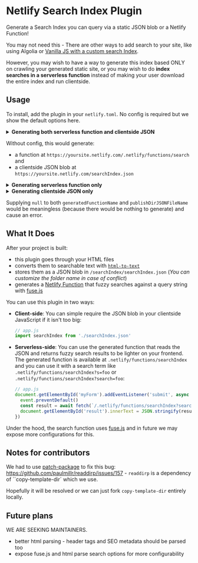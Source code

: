 # Netlify Search Index Plugin

Generate a Search Index you can query via a static JSON blob or a Netlify Function!

You may not need this - There are other ways to add search to your site, like using Algolia or [Vanilla JS with a custom search Index](https://www.hawksworx.com/blog/adding-search-to-a-jamstack-site/).

However, you may wish to have a way to generate this index based ONLY on crawling your generated static site, or you may wish to do **index searches in a serverless function** instead of making your user download the entire index and run clientside.

## Usage

To install, add the plugin in your `netlify.toml`. No config is required but we show the default options here.

<details>
<summary><b>Generating both serverless function and clientside JSON</b></summary>

```toml
[[build]]
  functions = functions # must specify a functions folder for this to work
[[plugins]]
  package = netlify-plugin-search-index
    # all inputs is optional, we just show you the defaults below
    # [plugins.inputs]
      # generatedFunctionName = search # change the name of generated folder in case of conflicts, use `null` to turn off
      # publishDirJSONFileName = searchIndex # also use null to turn off

      # # optional configs from html-to-text - for explanation see https://www.npmjs.com/package/html-to-text#user-content-options
      # tables = []
      # wordwrap = null
      # linkHrefBaseUrl = http://asdf.com 
      # hideLinkHrefIfSameAsText = false 
      # noLinkBrackets = false
      # ignoreHref = false
      # ignoreImage = false
      # preserveNewlines = false
      # decodeOptions = ??
      # uppercaseHeadings = false
      # singleNewLineParagraphs = false
      # baseElement = body # useful to try article or main
      # returnDomByDefault = false
      # longWordSplit = null
      # format = # choose from text, image, lineBreak, paragraph, anchor, heading, table, orderedList, unorderedList, listItem, horizontalLine
      # unorderedListItemPrefix = ' * '

      # # plugin debugging only
      # debugMode = false # (for development) turn true for extra diagnostic logging
```

</details>

Without config, this would generate:

- a function at `https://yoursite.netlify.com/.netlify/functions/search` and
- a clientside JSON blob at `https://yoursite.netlify.com/searchIndex.json`

<details>
<summary><b>Generating serverless function only</b></summary>
  
To use this plugin only for the generated serveless function, supply `null` to the `publishDirJSONFileName`:

```toml
[[plugins]]
  package = netlify-plugin-search-index
    [plugins.inputs]
      generatedFunctionName = mySearchFunction
      publishDirJSONFileName = null
```

This would generate a Netlify function at `https://yoursite.netlify.com/.netlify/functions/mySearchFunction` which you can query with `https://yoursite.netlify.com/.netlify/functions/mySearchFunction?search=foo`.

</details>

<details>

<summary><b>Generating clientside JSON only</b></summary>

To use this plugin only for the clientside JSON file, supply `null` to the `generatedFunctionName`:

```yml
[[plugins]]
  package = netlify-plugin-search-index
    [plugins.inputs] = 
      generatedFunctionName = null
      publishDirJSONFileName = mySearchIndex # you can use / to nest in a directory
```

This would generate a clientside JSON at `https://yoursite.netlify.com/mySearchIndex.json`.

</details>

Supplying `null` to both `generatedFunctionName` and `publishDirJSONFileName` would be meaningless (because there would be nothing to generate) and cause an error.

## What It Does

After your project is built:

- this plugin goes through your HTML files
- converts them to searchable text with [`html-to-text`](http://npm.im/html-to-text)
- stores them as a JSON blob in `/searchIndex/searchIndex.json` (*You can customize the folder name in case of conflict*)
- generates a [Netlify Function](https://docs.netlify.com/functions/overview/?utm_source=twitter&utm_medium=laddersblog-swyx&utm_campaign=devex) that fuzzy searches against a query string with [fuse.js](https://fusejs.io/)

You can use this plugin in two ways:

- **Client-side**: You can simple require the JSON blob in your clientside JavaScript if it isn't too big:
    ```js
    // app.js
    import searchIndex from './searchIndex.json'
    ```
- **Serverless-side**: You can use the generated function that reads the JSON and returns fuzzy search results to be lighter on your frontend. The generated function is available at `.netlify/functions/searchIndex` and you can use it with a search term like `.netlify/functions/searchIndex?s=foo` or `.netlify/functions/searchIndex?search=foo`:
    ```js
    // app.js
    document.getElementById('myForm').addEventListener('submit', async event => {
      event.preventDefault()
      const result = await fetch(`/.netlify/functions/searchIndex?search=${event.target.searchText.value}`).then(x => x.json())
      document.getElementById('result').innerText = JSON.stringify(result, null, 2)
    })
    ```

Under the hood, the search function uses [fuse.js](https://fusejs.io/) and in future we may expose more configurations for this.


## Notes for contributors

We had to use [patch-package](https://github.com/ds300/patch-package) to fix this bug: https://github.com/paulmillr/readdirp/issues/157 - `readdirp` is a dependency of ``copy-template-dir` which we use.

Hopefully it will be resolved or we can just fork `copy-template-dir` entirely locally.

## Future plans

WE ARE SEEKING MAINTAINERS.

- better html parsing - header tags and SEO metadata should be parsed too
- expose fuse.js and html parse search options for more configurability
